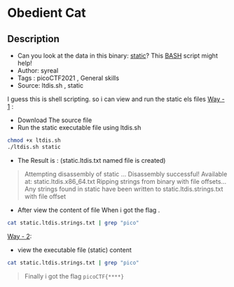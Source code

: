 # Obedient Cat

## Description
- Can you look at the data in this binary: [static](https://mercury.picoctf.net/static/bc72945175d643626d6ea9a689672dbd/static)? This [BASH](https://mercury.picoctf.net/static/bc72945175d643626d6ea9a689672dbd/ltdis.sh) script might help!
- Author: syreal
- Tags  : picoCTF2021 , General skills
- Source: ltdis.sh , static

I guess this is shell scripting. so i can view and run the static els files
<ins>Way - 1</ins> :
- Download The source file
- Run the static executable file using ltdis.sh
```sh
chmod +x ltdis.sh
./ltdis.sh static
```
- The Result is : (static.ltdis.txt named file is created)
> Attempting disassembly of static ...
> Disassembly successful! Available at: static.ltdis.x86_64.txt
> Ripping strings from binary with file offsets...
> Any strings found in static have been written to static.ltdis.strings.txt with file offset

- After view the content of file When i got the flag .
```sh
cat static.ltdis.strings.txt | grep "pico"
```

<ins>Way - 2</ins>:
- view the executable file (static) content
```sh
cat static.ltdis.strings.txt | grep "pico"
```

> Finally i got the flag `picoCTF{****}`
